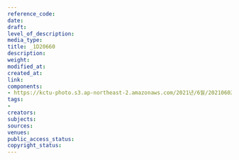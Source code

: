 ```yaml
---
reference_code: 
date: 
draft: 
level_of_description: 
media_type: 
title: _1D20660
description: 
weight: 
modified_at: 
created_at: 
link: 
components:
- https://kctu-photo.s3.ap-northeast-2.amazonaws.com/2021년/6월/20210602_산재처리+지연+근본+대책수립!+민주노총+결의대회/_1D20660.jpg
tags:
- 
creators: 
subjects: 
sources: 
venues: 
public_access_status: 
copyright_status: 
---
```

